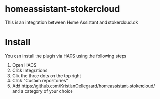 # homeassistant-stokercloud

This is an integration between Home Assistant and stokercloud.dk

# Install

You can install the plugin via HACS using the following steps

1. Open HACS
2. Click Integrations
3. Clik the three dots on the top right
4. Click "Custom repositories"
5. Add https://github.com/KristianOellegaard/homeassistant-stokercloud/ and a category of your choice

